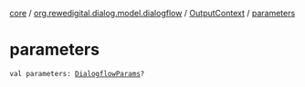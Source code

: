 [core](../../index.md) / [org.rewedigital.dialog.model.dialogflow](../index.md) / [OutputContext](index.md) / [parameters](./parameters.md)

# parameters

`val parameters: `[`DialogflowParams`](../-dialogflow-params.md)`?`